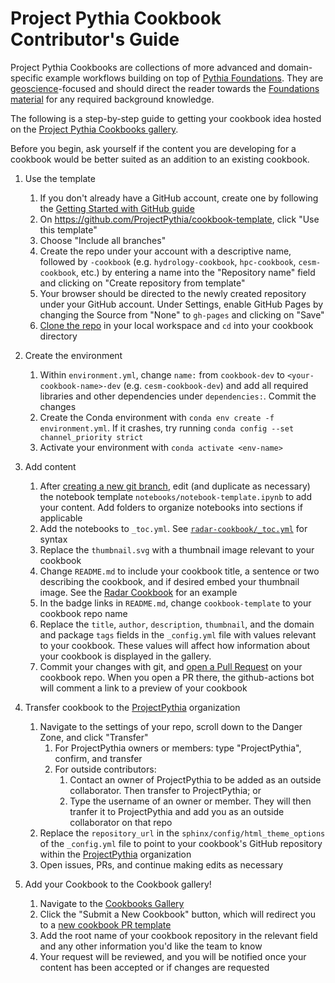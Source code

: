 # Project Pythia Cookbook Contributor's Guide

Project Pythia Cookbooks are collections of more advanced and domain-specific example
workflows building on top of [Pythia Foundations](https://foundations.projectpythia.org/landing-page.html). 
They are [geoscience](https://en.wikipedia.org/wiki/Earth_science)-focused
and should direct the reader towards the [Foundations material](https://foundations.projectpythia.org/landing-page.html) for any required
background knowledge. 

The following is a step-by-step guide to getting your cookbook idea
hosted on the [Project Pythia Cookbooks gallery](https://cookbooks.projectpythia.org).

Before you begin, ask yourself if the content you are developing for a cookbook would be better suited as an addition to an existing cookbook.

1. Use the template
    1. If you don't already have a GitHub account, create one by following the [Getting Started with GitHub guide](https://foundations.projectpythia.org/foundations/getting-started-github.html)
    1. On https://github.com/ProjectPythia/cookbook-template, click "Use this template"
    1. Choose "Include all branches"
    1. Create the repo under your account with a descriptive name, followed by `-cookbook` (e.g. `hydrology-cookbook`, `hpc-cookbook`, `cesm-cookbook`, etc.) by entering a name into the "Repository name" field and clicking on "Create repository from template"
    1. Your browser should be directed to the newly created repository under your GitHub account. Under Settings, enable GitHub Pages by changing the Source from "None" to `gh-pages` and clicking on "Save"
    1. [Clone the repo](https://foundations.projectpythia.org/foundations/github/github-cloning-forking.html) in your local workspace and `cd` into your cookbook directory
1. Create the environment
    1. Within `environment.yml`, change `name:` from `cookbook-dev` to `<your-cookbook-name>-dev` (e.g. `cesm-cookbook-dev`) and add all required libraries and other dependencies under `dependencies:`. Commit the changes
    1. Create the Conda environment with `conda env create -f environment.yml`. If it crashes, try running `conda config --set channel_priority strict`
    1. Activate your environment with `conda activate <env-name>`
1. Add content
    1. After [creating a new git branch](https://foundations.projectpythia.org/foundations/github/git-branches.html), edit (and duplicate as necessary) the notebook template `notebooks/notebook-template.ipynb` to add your content. Add folders to organize notebooks into sections if applicable
    1. Add the notebooks to `_toc.yml`. See [`radar-cookbook/_toc.yml`](https://github.com/ProjectPythia/radar-cookbook/blob/main/_toc.yml) for syntax
    1. Replace the `thumbnail.svg` with a thumbnail image relevant to your cookbook
    1. Change `README.md` to include your cookbook title, a sentence or two describing the cookbook, and if desired embed your thumbnail image. See the [Radar Cookbook](https://github.com/ProjectPythia/radar-cookbook/blob/main/README.md) for an example
    1. In the badge links in `README.md`, change `cookbook-template` to your cookbook repo name
    1. Replace the `title`, `author`, `description`, `thumbnail`, and the domain and package `tags` fields in the `_config.yml` file with values relevant to your cookbook. These values will affect how information about your cookbook is displayed in the gallery.
    1. Commit your changes with git, and [open a Pull Request](https://foundations.projectpythia.org/foundations/github/github-pull-request.html) on your cookbook repo. When you open a PR there, the github-actions bot will comment a link to a preview of your cookbook
1. Transfer cookbook to the [ProjectPythia](https://github.com/ProjectPythia) organization
    1. Navigate to the settings of your repo, scroll down to the Danger Zone, and click "Transfer"
        1. For ProjectPythia owners or members: type "ProjectPythia", confirm, and transfer
        1. For outside contributors: 
            1. Contact an owner of ProjectPythia to be added as an outside collaborator. Then transfer to ProjectPythia; or
            1. Type the username of an owner or member. They will then tranfer it to ProjectPythia and add you as an outside collaborator on that repo
    1. Replace the `repository_url` in the `sphinx/config/html_theme_options` of the `_config.yml` file to point to your cookbook's GitHub repository within the [ProjectPythia](https://github.com/ProjectPythia) organization
    1. Open issues, PRs, and continue making edits as necessary

1. Add your Cookbook to the Cookbook gallery!
    1. Navigate to the [Cookbooks Gallery](https://cookbooks.projectpythia.org/)
    1. Click the "Submit a New Cookbook" button, which will redirect you to a [new cookbook PR template](https://github.com/ProjectPythia/projectpythiacookbooks.github.io/issues/new?assignees=ProjectPythia%2Feducation&labels=content%2Ccookbook-gallery-submission&template=update-cookbook-gallery.yaml&title=Update+Gallery+with+new+Cookbook)
    1. Add the root name of your cookbook repository in the relevant field and any other information you'd like the team to know
    1. Your request will be reviewed, and you will be notified once your content has been accepted or if changes are requested
